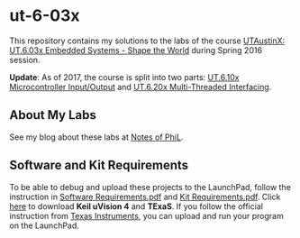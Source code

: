 # ut-6-03x

This repository contains my solutions to the labs of the course [UTAustinX: UT.6.03x Embedded Systems - Shape the World](https://edx.org/course/embedded-systems-shape-world-utaustinx-ut-6-03x) during Spring 2016 session.

**Update**: As of 2017, the course is split into two parts: [UT.6.10x Microcontroller Input/Output](https://www.edx.org/course/embedded-systems-shape-world-utaustinx-ut-6-10x) and [UT.6.20x Multi-Threaded Interfacing](https://www.edx.org/course/embedded-systems-shape-world-multi-utaustinx-ut-6-20x).

## About My Labs

See my blog about these labs at [Notes of PhiL](https://philectron.github.io/tags/#ut-6-03x).

## Software and Kit Requirements

To be able to debug and upload these projects to the LaunchPad, follow the instruction in [Software Requirements.pdf](/software_requirements.pdf) and [Kit Requirements.pdf](/kit_requirements.pdf). Click [here](https://drive.google.com/open?id=0B_BEuwvumKEUVURXRm5nRmZsWmM) to download **Keil uVision 4** and **TExaS**. If you follow the official instruction from [Texas Instruments](http://www.ti.com/ww/en/launchpad/software.html#tabs), you can upload and run your program on the LaunchPad.
